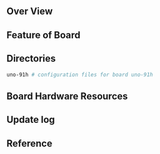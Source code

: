 ## Over View

## Feature of Board

## Directories

```sh
uno-91h # configuration files for board uno-91h
```

## Board Hardware Resources

## Update log

## Reference
